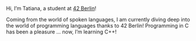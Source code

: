 Hi, I’m Tatiana, a student at [42 Berlin](https://42berlin.de/)!

Coming from the world of spoken languages, I am currently diving deep into the world of programming languages thanks to 42 Berlin!
Programming in C has been a pleasure ... now, I’m learning C++!


